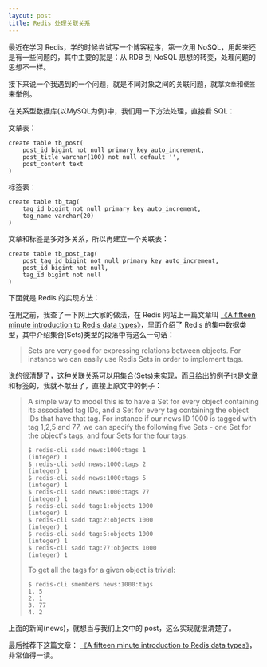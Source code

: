 ```yaml
---
layout: post
title: Redis 处理关联关系
---
```

最近在学习 Redis，学的时候尝试写一个博客程序，第一次用 NoSQL，用起来还是有一些问题的，其中主要的就是：从 RDB 到 NoSQL 思想的转变，处理问题的思想不一样。

接下来说一个我遇到的一个问题，就是不同对象之间的关联问题，就拿`文章`和`便签`来举例。

在关系型数据库(以MySQL为例)中，我们用一下方法处理，直接看 SQL：

文章表：

    create table tb_post(
        post_id bigint not null primary key auto_increment,
        post_title varchar(100) not null default '',
        post_content text
    )
    

标签表：

    create table tb_tag(
        tag_id bigint not null primary key auto_increment,
        tag_name varchar(20)
    )
    

文章和标签是多对多关系，所以再建立一个关联表：

    create table tb_post_tag(
        post_tag_id bigint not null primary key auto_increment,
        post_id bigint not null,
        tag_id bigint not null
    )
    

下面就是 Redis 的实现方法：

在用之前，我查了一下网上大家的做法，在 Redis 网站上一篇文章叫 [《A fifteen minute introduction to Redis data types》][1]，里面介绍了 Redis 的集中数据类型，其中介绍集合(Sets)类型的段落中有这么一句话：

> Sets are very good for expressing relations between objects. For instance we can easily use Redis Sets in order to implement tags.

说的很清楚了，这种关联关系可以用集合(Sets)来实现，而且给出的例子也是文章和标签的，我就不献丑了，直接上原文中的例子：

> A simple way to model this is to have a Set for every object containing its associated tag IDs, and a Set for every tag containing the object IDs that have that tag. For instance if our news ID 1000 is tagged with tag 1,2,5 and 77, we can specify the following five Sets - one Set for the object's tags, and four Sets for the four tags:
> 
>     $ redis-cli sadd news:1000:tags 1
>     (integer) 1
>     $ redis-cli sadd news:1000:tags 2
>     (integer) 1
>     $ redis-cli sadd news:1000:tags 5
>     (integer) 1
>     $ redis-cli sadd news:1000:tags 77
>     (integer) 1
>     $ redis-cli sadd tag:1:objects 1000
>     (integer) 1
>     $ redis-cli sadd tag:2:objects 1000
>     (integer) 1
>     $ redis-cli sadd tag:5:objects 1000
>     (integer) 1
>     $ redis-cli sadd tag:77:objects 1000
>     (integer) 1
>     
> 
> To get all the tags for a given object is trivial:
> 
>     $ redis-cli smembers news:1000:tags
>     1. 5
>     2. 1
>     3. 77
>     4. 2
>     

上面的新闻(news)，就想当与我们上文中的 post，这么实现就很清楚了。

最后推荐下这篇文章： [《A fifteen minute introduction to Redis data types》][1]，非常值得一读。

 [1]: http://redis.io/topics/data-types-intro
